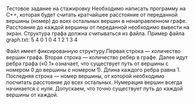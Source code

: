 Тестовое задание на стажировку
Необходимо написать программу на C++, которая будет считать кратчайшее расстояние от переданной вершины (номер) до всех остальных вершин в ненаправленном графе. Расстояние до каждой вершины от переданной необходимо вывести на экран.
Структура графа должна считываться из файла. Пример файла graph.txt:
5
4
0 1
0 4
1 2
1 3
4

Файл имеет фиксированную структуру.Первая строка — количество вершин графа.
Вторая строка — количество ребер в графе.
Далее идут ребра графа («0 1» означает, что существует путь от вершины с номером 0 до вершины с номером 1).
Длина каждого ребра равна 1.
Последняя строка — номер вершины, от которой необходимо посчитать расстояние до всех остальных.
Нумерация вершин всегда начинается с нуля.
Допускаем, что точно существует путь до каждой вершины от каждой.

